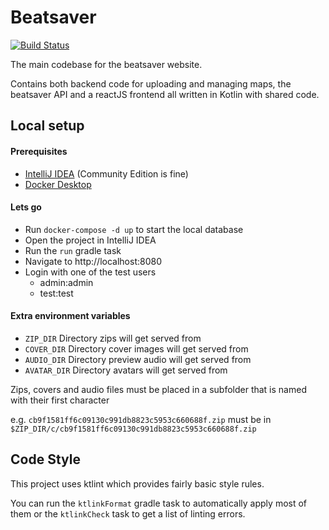 # Beatsaver

[![Build Status](https://jenkins.kirkstall.top-cat.me/buildStatus/icon?job=Main)](https://jenkins.kirkstall.top-cat.me/view/Beatsaver/job/Main/)

The main codebase for the beatsaver website.

Contains both backend code for uploading and managing maps, the beatsaver API and a reactJS frontend all written in Kotlin with shared code.

## Local setup

#### Prerequisites
- [IntelliJ IDEA](https://www.jetbrains.com/idea/download/) (Community Edition is fine)
- [Docker Desktop](https://www.docker.com/products/docker-desktop)

#### Lets go
- Run `docker-compose -d up` to start the local database
- Open the project in IntelliJ IDEA
- Run the `run` gradle task
- Navigate to http://localhost:8080
- Login with one of the test users
  - admin:admin
  - test:test

#### Extra environment variables
- `ZIP_DIR` Directory zips will get served from
- `COVER_DIR` Directory cover images will get served from
- `AUDIO_DIR` Directory preview audio will get served from
- `AVATAR_DIR` Directory avatars will get served from

Zips, covers and audio files must be placed in a subfolder that is named with their first character

e.g. `cb9f1581ff6c09130c991db8823c5953c660688f.zip` must be in `$ZIP_DIR/c/cb9f1581ff6c09130c991db8823c5953c660688f.zip`

## Code Style

This project uses ktlint which provides fairly basic style rules.

You can run the `ktlinkFormat` gradle task to automatically apply most of them or the `ktlinkCheck` task to get a list of linting errors.